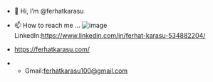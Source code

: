 - 👋 Hi, I’m @ferhatkarasu

- 📫 How to reach me ... ![image](https://github.com/ferhatkarasu/ferhatkarasu/assets/74055034/15d37f39-c0f6-4798-8d5f-9d56501f65c0)
LinkedIn:https://www.linkedin.com/in/ferhat-karasu-534882204/
-  https://ferhatkarasu.com/
-   - Gmail:ferhatkarasu100@gmail.com

<!---
ferhatkarasu/ferhatkarasu is a ✨ special ✨ repository because its `README.md` (this file) appears on your GitHub profile.
You can click the Preview link to take a look at your changes.
--->
